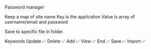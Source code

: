Password manager

Keep a map of site name
Key is the application
Value is array of username/email and password

Save to specific file in folder

Keywords
Update ✅
Delete ✅
Add ✅
View ✅
End ✅
Save ✅
Import ✅